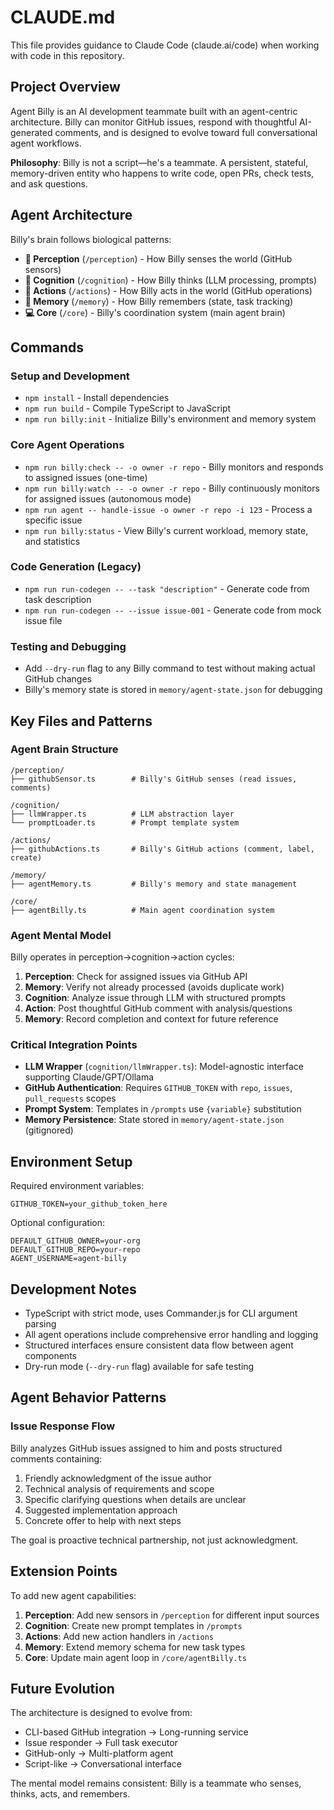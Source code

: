 # CLAUDE.md

This file provides guidance to Claude Code (claude.ai/code) when working with code in this repository.

## Project Overview

Agent Billy is an AI development teammate built with an agent-centric architecture. Billy can monitor GitHub issues, respond with thoughtful AI-generated comments, and is designed to evolve toward full conversational agent workflows.

**Philosophy**: Billy is not a script—he's a teammate. A persistent, stateful, memory-driven entity who happens to write code, open PRs, check tests, and ask questions.

## Agent Architecture

Billy's brain follows biological patterns:

- **👀 Perception** (`/perception`) - How Billy senses the world (GitHub sensors)
- **🤔 Cognition** (`/cognition`) - How Billy thinks (LLM processing, prompts)
- **🔧 Actions** (`/actions`) - How Billy acts in the world (GitHub operations)
- **🧠 Memory** (`/memory`) - How Billy remembers (state, task tracking)
- **💻 Core** (`/core`) - Billy's coordination system (main agent brain)

## Commands

### Setup and Development
- `npm install` - Install dependencies
- `npm run build` - Compile TypeScript to JavaScript
- `npm run billy:init` - Initialize Billy's environment and memory system

### Core Agent Operations
- `npm run billy:check -- -o owner -r repo` - Billy monitors and responds to assigned issues (one-time)
- `npm run billy:watch -- -o owner -r repo` - Billy continuously monitors for assigned issues (autonomous mode)
- `npm run agent -- handle-issue -o owner -r repo -i 123` - Process a specific issue
- `npm run billy:status` - View Billy's current workload, memory state, and statistics

### Code Generation (Legacy)
- `npm run run-codegen -- --task "description"` - Generate code from task description
- `npm run run-codegen -- --issue issue-001` - Generate code from mock issue file

### Testing and Debugging
- Add `--dry-run` flag to any Billy command to test without making actual GitHub changes
- Billy's memory state is stored in `memory/agent-state.json` for debugging

## Key Files and Patterns

### Agent Brain Structure
```
/perception/
├── githubSensor.ts        # Billy's GitHub senses (read issues, comments)

/cognition/
├── llmWrapper.ts          # LLM abstraction layer
└── promptLoader.ts        # Prompt template system

/actions/
├── githubActions.ts       # Billy's GitHub actions (comment, label, create)

/memory/
├── agentMemory.ts         # Billy's memory and state management

/core/
├── agentBilly.ts          # Main agent coordination system
```

### Agent Mental Model
Billy operates in perception→cognition→action cycles:
1. **Perception**: Check for assigned issues via GitHub API
2. **Memory**: Verify not already processed (avoids duplicate work)
3. **Cognition**: Analyze issue through LLM with structured prompts
4. **Action**: Post thoughtful GitHub comment with analysis/questions
5. **Memory**: Record completion and context for future reference

### Critical Integration Points
- **LLM Wrapper** (`cognition/llmWrapper.ts`): Model-agnostic interface supporting Claude/GPT/Ollama
- **GitHub Authentication**: Requires `GITHUB_TOKEN` with `repo`, `issues`, `pull_requests` scopes
- **Prompt System**: Templates in `/prompts` use `{variable}` substitution
- **Memory Persistence**: State stored in `memory/agent-state.json` (gitignored)

## Environment Setup

Required environment variables:
```env
GITHUB_TOKEN=your_github_token_here
```

Optional configuration:
```env
DEFAULT_GITHUB_OWNER=your-org
DEFAULT_GITHUB_REPO=your-repo
AGENT_USERNAME=agent-billy
```

## Development Notes

- TypeScript with strict mode, uses Commander.js for CLI argument parsing
- All agent operations include comprehensive error handling and logging
- Structured interfaces ensure consistent data flow between agent components
- Dry-run mode (`--dry-run` flag) available for safe testing

## Agent Behavior Patterns

### Issue Response Flow
Billy analyzes GitHub issues assigned to him and posts structured comments containing:
1. Friendly acknowledgment of the issue author
2. Technical analysis of requirements and scope
3. Specific clarifying questions when details are unclear
4. Suggested implementation approach
5. Concrete offer to help with next steps

The goal is proactive technical partnership, not just acknowledgment.

## Extension Points

To add new agent capabilities:
1. **Perception**: Add new sensors in `/perception` for different input sources
2. **Cognition**: Create new prompt templates in `/prompts`
3. **Actions**: Add new action handlers in `/actions`
4. **Memory**: Extend memory schema for new task types
5. **Core**: Update main agent loop in `/core/agentBilly.ts`

## Future Evolution

The architecture is designed to evolve from:
- CLI-based GitHub integration → Long-running service
- Issue responder → Full task executor
- GitHub-only → Multi-platform agent
- Script-like → Conversational interface

The mental model remains consistent: Billy is a teammate who senses, thinks, acts, and remembers.